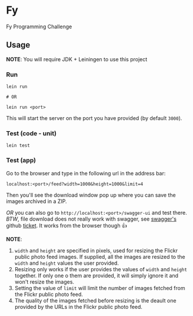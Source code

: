 # Fy

Fy Programming Challenge

## Usage

**NOTE**: You will require JDK + Leiningen to use this project

### Run

```
lein run

# OR

lein run <port>
```

This will start the server on the port you have provided (by default `3000`).

### Test (code - unit)

```
lein test
```

### Test (app)

Go to the browser and type in the following url in the address bar:

```
localhost:<port>/feed?width=1000&height=1000&limit=4
```
Then you'll see the download window pop up where you can save the images archived in a ZIP.

*OR* you can also go to `http://localhost:<port>/swagger-ui` and test there. *BTW*, file download does not really work with swagger, see [swagger's](https://swagger.io/) github [ticket](https://github.com/swagger-api/swagger-ui/issues/1605). It works from the browser though :+1:

**NOTE**:
1. `width` and `height` are specified in pixels, used for resizing the Flickr public photo feed images. If supplied, all the images are resized to the `width` and `height` values the user provided.
2. Resizing only works if the user provides the values of `width` and `height` together. If only one o them are provided, it will simply ignore it and won't resize the images.
3. Setting the value of `limit` will limit the number of images fetched from the Flickr public photo feed.
4. The quality of the images fetched before resizing is the deault one provided by the URLs in the Flickr public photo feed.